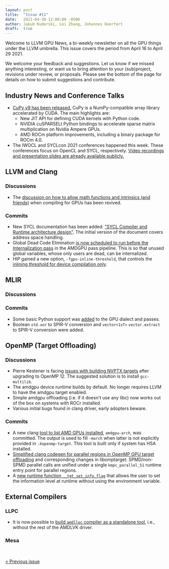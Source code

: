 ```yaml
---
layout: post
title:  "Issue #11"
date:   2021-04-30 12:00:00 -0500
author: Jakub Kuderski, Lei Zhang, Johannes Doerfert
draft:  true
---
```


Welcome to LLVM GPU News, a bi-weekly newsletter on all the GPU things under the LLVM umbrella.
This issue covers the period from April 16 to April 29 2021.

We welcome your feedback and suggestions. Let us know if we missed anything interesting, or want us to bring attention to your (sub)project, revisions under review, or proposals. Please see the bottom of the page for details on how to submit suggestions and contribute.


## Industry News and Conference Talks

*  [CuPy v9 has been released.](https://medium.com/cupy-team/cupy-v9-is-here-27e9cbfbf7e5) CuPy is a NumPy-compatible array library accelerated by CUDA. The main highlights are:
    - New JIT API for defining CUDA kernels with Python code.
    - NVIDIA cuSPARSELt Python bindings to accelerate sparse matrix multiplication on Nvidia Ampere GPUs.
    - AMD ROCm platform improvements, including a binary package for ROCm 4.0.
*  The IWOCL and SYCLcon 2021 conferences happened this week. These conferences focus on OpenCL and SYCL, respectively. [Video recordings and presentation slides are already available publicly.](https://www.iwocl.org/iwocl-2021/conference-program/)

##  LLVM and Clang

### Discussions

* The [discussion on how to allow math functions and intrinsics (and friends)](https://lists.llvm.org/pipermail/llvm-dev/2021-April/150265.html) when compiling for GPUs has been revived.

### Commits

*  New SYCL documentation has been added: ["SYCL Compiler and Runtime architecture design"](https://reviews.llvm.org/D99488). The initial version of the document covers address space handling.
*  Global Dead Code Elimination [is now scheduled to run before the Internalization pass](https://reviews.llvm.org/D98783) in the AMDGPU pass pipeline. This is so that unused global variables, whose only users are dead, can be internalized.
*  HIP gained a new option, `-fgpu-inline-threshold`, that controls the [inlining threshold for device compilation only](https://reviews.llvm.org/D99233).

## MLIR

### Discussions

### Commits

*  Some basic Python support was [added](https://reviews.llvm.org/D101449) to the GPU dialect and passes.
*  Boolean `std.xor` to SPIR-V conversion and `vector<1xT>` `vector.extract` to SPIR-V conversion were added.


## OpenMP (Target Offloading)

### Discussions

*  Pierre Kestener is facing [issues with building NVPTX targets](https://lists.llvm.org/pipermail/llvm-dev/2021-April/150275.html) after upgrading to OpenMP 12. The suggested solution is to install `gcc-multilib`.
* The amdgpu device runtime builds by default. No longer requires LLVM to have the amdgpu target enabled.
* Simple amdgpu offloading (i.e. if it doesn't use any libc) now works out of the box on systems with ROCr installed.
* Various initial bugs found in clang driver, early adopters beware.

### Commits

*  A new clang [tool to list AMD GPUs installed](https://reviews.llvm.org/D99949), `amdgpu-arch`, was committed. The output is used to fill `-march` when
latter is not explicitly provided in `-Xopenmp-target`. This tool is built only if system has HSA installed.
* [Simplified clang codegen for parallel regions in OpenMP GPU target offloading](https://reviews.llvm.org/D95976) and corresponding changes in libomptarget: SPMD/non-SPMD parallel calls are unified under a single `kmpc_parallel_51` runtime entry point for parallel regions.
* A [new runtime function `__tgt_set_info_flag`](https://reviews.llvm.org/D100774) that allows the user to set the information level at runtime without using the environment variable.


## External Compilers

### LLPC

*  It is now possible to [build `amdllpc` compiler as a standalone tool](https://github.com/GPUOpen-Drivers/llpc/pull/1217), i.e., without the rest of the AMDLVK driver.

### Mesa


<br/>
<p style="text-align:left;">
    <a href="{% post_url 2021-04-16-issue-10 %}"> < Previous issue</a>
    <span style="float:right;">
        <!--<a href="{% post_url 2021-04-30-issue-11 %}"> Next issue > </a>-->
    </span>
</p>
